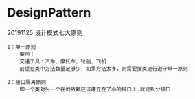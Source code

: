 # DesignPattern
20191125
  设计模式七大原则 
   
    1：单一原则
        案例：
        交通工具：汽车、摩托车、轮船、飞机   
        前提在类中方法数量足够少，如果方法太多，则需要按类进行遵守单一原则
     
    2：接口隔离原则 
        即一个类对另一个在的依赖应该建立在了小的接口上.就是拆分接口
